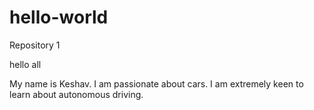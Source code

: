 # hello-world
Repository 1

hello all

My name is Keshav. I am passionate about cars. I am extremely keen to learn about autonomous driving. 
